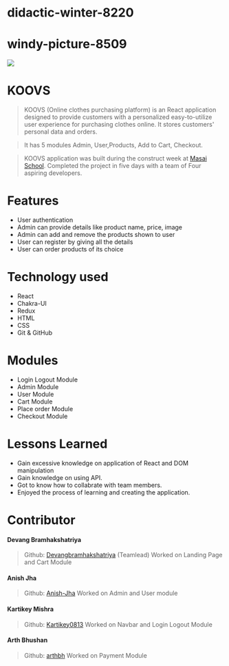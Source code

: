 # didactic-winter-8220
# windy-picture-8509
<img src="https://encrypted-tbn0.gstatic.com/images?q=tbn:ANd9GcSpOt03xZ0v82zh5yyN9j8h3eGLoe0cg0V7v9EBcKYK&s" />

# KOOVS

> KOOVS (Online clothes purchasing platform) is an React application designed to provide customers with a personalized easy-to-utilize user experience for purchasing clothes online. It stores customers' personal data and orders.

> It has 5 modules Admin, User,Products, Add to Cart, Checkout.

> KOOVS application was built during the construct week at [Masai School](https://masaischool.com/). Completed the project in five days with a team of Four aspiring developers.

# Features

- User authentication
- Admin can provide details like product name, price, image
- Admin can add and remove the products shown to user
- User can register by giving all the details
- User can order products of its choice

# Technology used 
- React
- Chakra-UI
- Redux
- HTML
- CSS
- Git & GitHub

# Modules

- Login Logout Module
- Admin Module
- User Module
- Cart Module
- Place order Module
- Checkout Module

# Lessons Learned

- Gain excessive knowledge on application of React and DOM manipulation
- Gain knowledge on using API.
- Got to know how to collabrate with team members.
- Enjoyed the process of learning and creating the application.

# Contributor

#### Devang Bramhakshatriya
> Github: [Devangbramhakshatriya](https://github.com/Devangbramhakshatriya)
(Teamlead)
Worked on Landing Page and Cart Module
#### Anish Jha
> Github: [Anish-Jha](https://github.com/Anish-Jha)
Worked on Admin and User module

#### Kartikey Mishra
>Github: [Kartikey0813](https://github.com/Kartikey0813)
Worked on Navbar and Login Logout Module

#### Arth Bhushan
>Github: [arthbh](https://github.com/arthbh)
Worked on Payment Module
